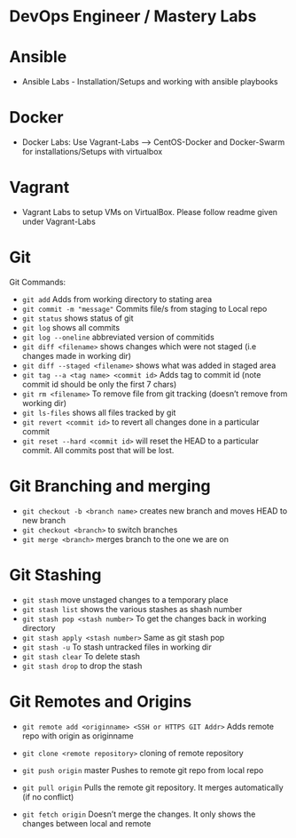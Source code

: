 # DevOps Engineer / Mastery Labs

# Ansible
- Ansible Labs - Installation/Setups and working with ansible playbooks

# Docker
- Docker Labs: Use Vagrant-Labs --> CentOS-Docker and Docker-Swarm for installations/Setups with virtualbox

# Vagrant
- Vagrant Labs to setup VMs on VirtualBox. Please follow readme given under Vagrant-Labs

# Git
Git Commands:
- `git add`	Adds from working directory to stating area
- `git commit -m "message"`	Commits file/s from staging to Local repo
- `git status`	shows status of git
- `git log`	shows all commits
- `git log --oneline`	abbreviated version of commitids
- `git diff <filename>`	shows changes which were not staged (i.e changes made in working dir)
- `git diff --staged <filename>` 	shows what was added in staged area
- `git tag --a <tag name> <commit id>`	Adds tag to commit id (note commit id should be only the first 7 chars)
- `git rm <filename>`	To remove file from git tracking (doesn’t remove from working dir)
- `git ls-files`	shows all files tracked by git
- `git revert <commit id>`	to revert all changes done in a particular commit
- `git reset --hard <commit id>`	will reset the HEAD to a particular commit. All commits post that will be lost.

# Git Branching and merging
- `git checkout -b <branch name>`	creates new branch and moves HEAD to new branch
- `git checkout <branch>`	to switch branches
- `git merge <branch>`	merges branch to the one we are on

# Git Stashing
- `git stash`	move unstaged changes to a temporary place
- `git stash list`	shows the various stashes as shash number
- `git stash pop <stash number>`	To get the changes back in working directory
- `git stash apply <stash number>`	Same as git stash pop
- `git stash -u` 	To stash untracked files in working dir
- `git stash clear`	To delete stash
- `git stash drop`	to drop the stash

# Git Remotes and Origins
- `git remote add <originname> <SSH or HTTPS GIT Addr>` Adds remote repo with origin as originname
- `git clone <remote repository>`	cloning of remote repository

- `git push origin` master	Pushes to remote git repo from local repo
- `git pull origin`	Pulls the remote git repository. It merges automatically (if no conflict)
- `git fetch origin`	Doesn’t merge the changes. It only shows the changes between local and remote
